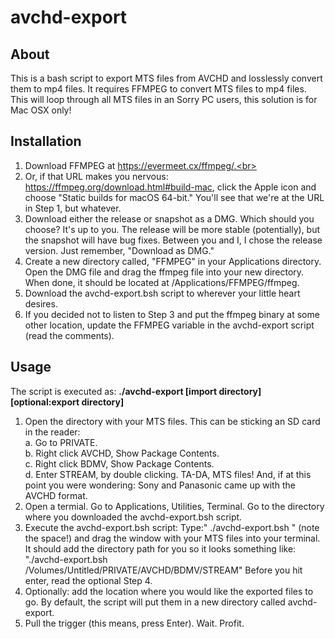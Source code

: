 # avchd-export
## About
This is a bash script to export MTS files from AVCHD and losslessly convert them to mp4 files.  It requires FFMPEG to convert MTS files to mp4 files.  This will loop through all MTS files in an Sorry PC users, this solution is for Mac OSX only!

## Installation
1. Download FFMPEG at https://evermeet.cx/ffmpeg/.<br>
2. Or, if that URL makes you nervous: https://ffmpeg.org/download.html#build-mac, click the Apple icon and choose "Static builds for macOS 64-bit."  You'll see that we're at the URL in Step 1, but whatever.
3. Download either the release or snapshot as a DMG. Which should you choose?  It's up to you.  The release will be more stable (potentially), but the snapshot will have bug fixes.  Between you and I, I chose the release version.  Just remember, "Download as DMG."
4. Create a new directory called, "FFMPEG" in your Applications directory.  Open the DMG file and drag the ffmpeg file into your new directory.  When done, it should be located at /Applications/FFMPEG/ffmpeg.
5. Download the avchd-export.bsh script to wherever your little heart desires.
6. If you decided not to listen to Step 3 and put the ffmpeg binary at some other location, update the FFMPEG variable in the avchd-export script (read the comments).

## Usage
The script is executed as:
<b>./avchd-export [import directory] [optional:export directory]</b>

1. Open the directory with your MTS files.  This can be sticking an SD card in the reader:<br>
  a. Go to PRIVATE.<br>
  b. Right click AVCHD, Show Package Contents.<br>
  c. Right click BDMV, Show Package Contents.<br>
  d. Enter STREAM, by double clicking.  TA-DA, MTS files!  And, if at this point you were wondering: Sony and Panasonic came up with the AVCHD format.
2. Open a termial.  Go to Applications, Utilities, Terminal.  Go to the directory where you downloaded the avchd-export.bsh script.
3. Execute the avchd-export.bsh script: Type:" ./avchd-export.bsh " (note the space!) and drag the window with your MTS files into your terminal.  It should add the directory path for you so it looks something like: "./avchd-export.bsh /Volumes/Untitled/PRIVATE/AVCHD/BDMV/STREAM"  Before you hit enter, read the optional Step 4.
4. Optionally: add the location where you would like the exported files to go.  By default, the script will put them in a new directory called avchd-export.
5. Pull the trigger (this means, press Enter).  Wait.  Profit.
  
